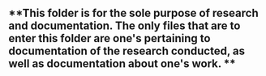## **This folder is for the sole purpose of research and documentation. The only files that are to enter this folder are one's pertaining to documentation of the research conducted, as well as documentation about one's work. **
